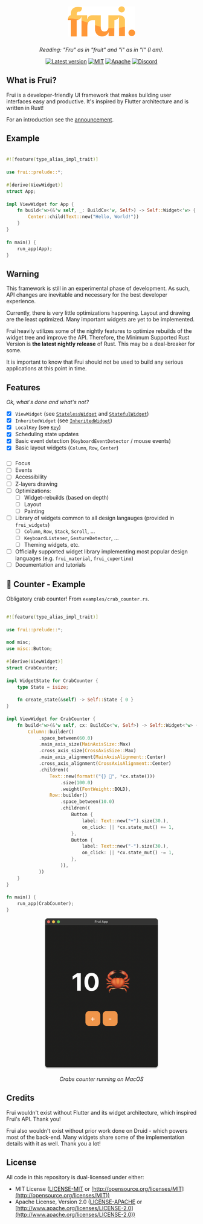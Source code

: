 <h1 align="center"><img src="assets/logo.svg" height="80px" alt="Frui"/></h1>

*<p align="center">Reading: "Fru" as in "fruit" and "i" as in "I" (I am).</p>*

<p align="center">
<a href="https://crates.io/crates/frui"><img src="https://img.shields.io/crates/v/frui.svg" alt="Latest version"/></a>
<a href="https://github.com/fruiframework/frui/blob/main/LICENSE-MIT"><img src="https://img.shields.io/badge/license-MIT-blue.svg" alt="MIT"/></a>
<a href="https://github.com/fruiframework/frui/blob/main/LICENSE-APACHE"><img src="https://img.shields.io/badge/license-Apache-blue.svg" alt="Apache"/></a>
<a href="https://discord.gg/CCVygCAgXR"><img src="https://img.shields.io/badge/Join-flat.svg?label=Discord&logo=discord&logoColor=ffffff&color=7389D8&labelColor=6A7EC2" alt="Discord"/></a>
</p>

## What is Frui?

Frui is a developer-friendly UI framework that makes building user interfaces easy and productive. It's inspired by Flutter architecture and is written in Rust!

For an introduction see the [announcement](https://github.com/fruiframework/frui-blog/blob/master/posts/001/0.0.1.md).

## Example

```rust

#![feature(type_alias_impl_trait)]

use frui::prelude::*;

#[derive(ViewWidget)]
struct App;

impl ViewWidget for App {
    fn build<'w>(&'w self, _: BuildCx<'w, Self>) -> Self::Widget<'w> {
        Center::child(Text::new("Hello, World!"))
    }
}

fn main() {
    run_app(App);
}
```

## Warning

This framework is still in an experimental phase of development. As such, API changes are inevitable and necessary for the best developer experience.

Currently, there is very little optimizations happening. Layout and drawing are the least optimized. Many important widgets are yet to be implemented.

Frui heavily utilizes some of the nightly features to optimize rebuilds of the widget tree and improve the API. Therefore, the Minimum Supported Rust Version is **the latest nightly release** of Rust. This may be a deal-breaker for some.

It is important to know that Frui should not be used to build any serious applications at this point in time.

## Features

*Ok, what's done and what's not?*

- [x] `ViewWidget` (see [`StatelessWidget`](https://api.flutter.dev/flutter/widgets/StatelessWidget-class.html) and [`StatefulWidget`](https://api.flutter.dev/flutter/widgets/StatefulWidget-class.html))
- [x] `InheritedWidget` (see [`InheritedWidget`](https://api.flutter.dev/flutter/widgets/InheritedWidget-class.html))
- [x] `LocalKey` (see [`Key`](https://api.flutter.dev/flutter/foundation/Key-class.html))
- [x] Scheduling state updates
- [x] Basic event detection (`KeyboardEventDetector` / mouse events)
- [x] Basic layout widgets (`Column`, `Row`, `Center`)

###

- [ ] Focus
- [ ] Events
- [ ] Accessibility
- [ ] Z-layers drawing
- [ ] Optimizations:
  - [ ] Widget-rebuilds (based on depth)
  - [ ] Layout
  - [ ] Painting
- [ ] Library of widgets common to all design langauges (provided in `frui_widgets`)
  - [ ] `Column`, `Row`, `Stack`, `Scroll`, ...
  - [ ] `KeyboardListener`, `GestureDetector`, ...
  - [ ] Theming widgets, etc.
- [ ] Officially supported widget library implementing most popular design languages (e.g. `frui_material`, `frui_cupertino`)
- [ ] Documentation and tutorials

## 🦀 Counter - Example

Obligatory crab counter! From `examples/crab_counter.rs`.

```rust

#![feature(type_alias_impl_trait)]

use frui::prelude::*;

mod misc;
use misc::Button;

#[derive(ViewWidget)]
struct CrabCounter;

impl WidgetState for CrabCounter {
    type State = isize;

    fn create_state(&self) -> Self::State { 0 }
}

impl ViewWidget for CrabCounter {
    fn build<'w>(&'w self, cx: BuildCx<'w, Self>) -> Self::Widget<'w> {
        Column::builder()
            .space_between(60.0)
            .main_axis_size(MainAxisSize::Max)
            .cross_axis_size(CrossAxisSize::Max)
            .main_axis_alignment(MainAxisAlignment::Center)
            .cross_axis_alignment(CrossAxisAlignment::Center)
            .children((
                Text::new(format!("{} 🦀", *cx.state()))
                    .size(100.0)
                    .weight(FontWeight::BOLD),
                Row::builder()
                    .space_between(10.0)
                    .children((
                        Button {
                            label: Text::new("+").size(30.),
                            on_click: || *cx.state_mut() += 1,
                        },
                        Button {
                            label: Text::new("-").size(30.),
                            on_click: || *cx.state_mut() -= 1,
                        },
                    )),
            ))
    }
}

fn main() {
    run_app(CrabCounter);
}
```

<p align="center"><img src="assets/crab_counter.png" height="400px" alt="screenshot of application running above code"/></p>

*<p align="center">Crabs counter running on MacOS</p>*

## Credits

Frui wouldn't exist without Flutter and its widget architecture, which inspired Frui's API. Thank you!

Frui also wouldn't exist without prior work done on Druid - which powers most of the back-end. Many widgets share some of the implementation details with it as well. Thank you a lot!

## License

All code in this repository is dual-licensed under either:

- MIT License ([LICENSE-MIT](LICENSE-MIT) or [http://opensource.org/licenses/MIT](http://opensource.org/licenses/MIT))
- Apache License, Version 2.0 ([LICENSE-APACHE](LICENSE-APACHE) or [http://www.apache.org/licenses/LICENSE-2.0](http://www.apache.org/licenses/LICENSE-2.0))
